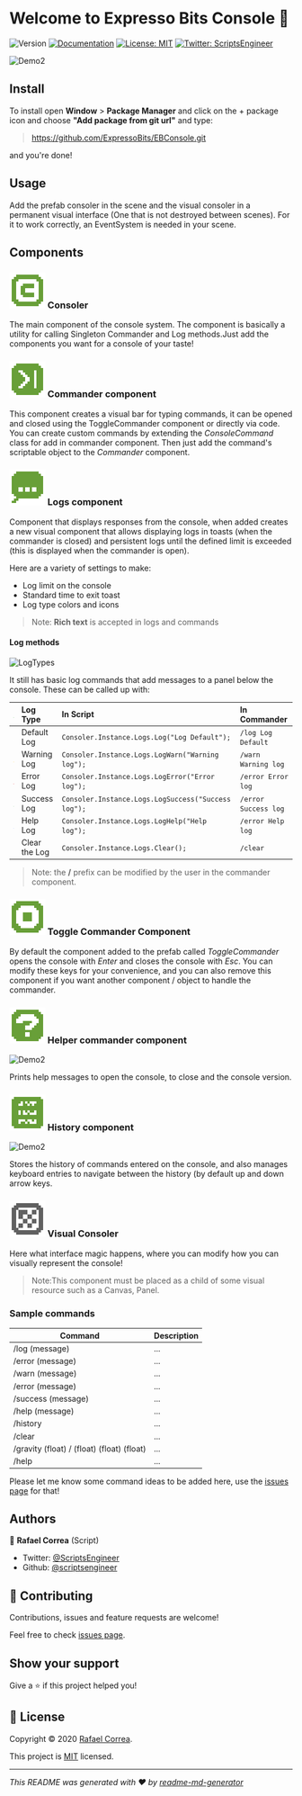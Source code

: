# Welcome to Expresso Bits Console 👋
![Version](https://img.shields.io/badge/version-0.8.5-blue.svg?cacheSeconds=2592000)
[![Documentation](https://img.shields.io/badge/documentation-yes-brightgreen.svg)](todo-doc)
[![License: MIT](https://img.shields.io/badge/License-MIT-yellow.svg)](MIT)
[![Twitter: ScriptsEngineer](https://img.shields.io/twitter/follow/ScriptsEngineer.svg?style=social)](https://twitter.com/ScriptsEngineer)

![Demo2](https://raw.githubusercontent.com/wiki/ExpressoBits/EBConsole/Demo3.gif)

## Install


To install open <b>Window</b> > <b>Package Manager</b> and click on the + package icon and choose <b>"Add package from git url"</b> and type:

> https://github.com/ExpressoBits/EBConsole.git

and you're done!



## Usage
Add the prefab consoler in the scene and the visual consoler in a permanent visual interface (One that is not destroyed between scenes).
For it to work correctly, an EventSystem is needed in your scene.

## Components

### ![Consoler](https://raw.githubusercontent.com/ExpressoBits/EBConsole/master/Editor/Textures/Consoler.png) Consoler

The main component of the console system. The component is basically a utility for calling Singleton Commander and 
Log methods.Just add the components you want for a console of your taste!

### ![Commander](https://raw.githubusercontent.com/ExpressoBits/EBConsole/master/Editor/Textures/commander.png) Commander component

This component creates a visual bar for typing commands, it can be opened and closed using the ToggleCommander component or directly via code.
You can create custom commands by extending the <i>ConsoleCommand</i> class for add in commander component. 
Then just add the command's scriptable object to the <i>Commander</i> component.

### ![Logs](https://raw.githubusercontent.com/ExpressoBits/EBConsole/master/Editor/Textures/Logs.png) Logs component

Component that displays responses from the console, when added creates a new visual component that allows displaying logs in toasts (when the commander is closed) and persistent logs until the defined limit is exceeded (this is displayed when the commander is open).

Here are a variety of settings to make:
- Log limit on the console
- Standard time to exit toast
- Log type colors and icons

> Note: <b>Rich text</b> is accepted in logs and commands

#### Log methods
![LogTypes](https://raw.githubusercontent.com/wiki/ExpressoBits/EBConsole/LogTypes.png)

It still has basic log commands that add messages to a panel below the console. These can be called up with:


| ![icon](https://raw.githubusercontent.com/ExpressoBits/EBConsole/master/Runtime/Textures/commander.png) | Log Type  | In Script    | In Commander |
|:---:|:-------------------------|:------|:-----|
| ![icon](https://raw.githubusercontent.com/ExpressoBits/EBConsole/master/Runtime/Textures/log.png) | Default Log |  ```Consoler.Instance.Logs.Log("Log Default");``` | ```/log Log Default``` |
| ![icon](https://raw.githubusercontent.com/ExpressoBits/EBConsole/master/Runtime/Textures/warn.png) | Warning Log |  ```Consoler.Instance.Logs.LogWarn("Warning log");```  |   ```/warn Warning log``` |
| ![icon](https://raw.githubusercontent.com/ExpressoBits/EBConsole/master/Runtime/Textures/error.png) | Error Log | ```Consoler.Instance.Logs.LogError("Error log");``` |    ```/error Error log``` |
| ![icon](https://raw.githubusercontent.com/ExpressoBits/EBConsole/master/Runtime/Textures/sucess.png) | Success Log | ```Consoler.Instance.Logs.LogSuccess("Success log");``` |    ```/error Success log``` |
| ![icon](https://raw.githubusercontent.com/ExpressoBits/EBConsole/master/Runtime/Textures/help.png) | Help Log | ```Consoler.Instance.Logs.LogHelp("Help log");``` |    ```/error Help log``` |
|   | Clear the Log| ```Consoler.Instance.Logs.Clear();``` |    ```/clear``` |
> Note: the <b>/</b> prefix can be modified by the user in the commander component.


### ![ToggleCommander](https://raw.githubusercontent.com/ExpressoBits/EBConsole/master/Editor/Textures/ToggleCommander.png) Toggle Commander Component

By default the component added to the prefab called <i>ToggleCommander</i> opens the console with <i>Enter</i> and closes the console with <i>Esc</i>. You can modify these keys for your convenience, and you can also remove this component if you want another component / object to handle the commander.

### ![HelperCommander](https://raw.githubusercontent.com/ExpressoBits/EBConsole/master/Editor/Textures/HelpCommander.png) Helper commander component

![Demo2](https://raw.githubusercontent.com/wiki/ExpressoBits/EBConsole/helper.png)

Prints help messages to open the console, to close and the console version.

### ![History](https://raw.githubusercontent.com/ExpressoBits/EBConsole/master/Editor/Textures/history.png) History component

![Demo2](https://raw.githubusercontent.com/wiki/ExpressoBits/EBConsole/history.gif)

Stores the history of commands entered on the console, 
and also manages keyboard entries to navigate between the history (by default up and down arrow keys.

### ![Visual Consoler](https://raw.githubusercontent.com/ExpressoBits/EBConsole/master/Editor/Textures/VisualConsoler.png) Visual Consoler

Here what interface magic happens, where you can modify how you can visually represent the console!
> Note:This component must be placed as a child of some visual resource such as a Canvas, Panel.

### Sample commands

| Command  |  Description |
|----------|:-------------------------|
| /log (message) |  ... | 
| /error (message) | ... |
| /warn (message) | ... |
| /error (message) | ... |
| /success (message) | ... |
| /help (message) | ... |
| /history | ... |
| /clear | ... |
| /gravity (float) / (float) (float) (float) | ... |
| /help | ... |

Please let me know some command ideas to be added here, use the [issues page](https://github.com/ExpressoBits/EBConsole/issues) for that!

## Authors

👤 **Rafael Correa**
(Script)
* Twitter: [@ScriptsEngineer](https://twitter.com/ScriptsEngineer)
* Github: [@scriptsengineer](https://github.com/scriptsengineer)


## 🤝 Contributing

Contributions, issues and feature requests are welcome!

Feel free to check [issues page](https://github.com/ExpressoBits/EBConsole/issues).

## Show your support

Give a ⭐️ if this project helped you!


## 📝 License

Copyright © 2020 [Rafael Correa](https://github.com/scriptsengineer).

This project is [MIT](MIT) licensed.

***
_This README was generated with ❤️ by [readme-md-generator](https://github.com/kefranabg/readme-md-generator)_
